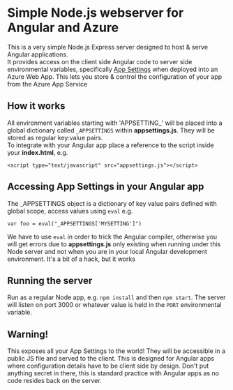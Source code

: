# Simple Node.js webserver for Angular and Azure
This is a very simple Node.js Express server designed to host & serve Angular applications.  
It provides access on the client side Angular code to server side environmental variables, specifically [App Settings](https://docs.microsoft.com/en-us/azure/app-service-web/web-sites-configure) when deployed into an Azure Web App. This lets you store & control the configuration of your app from the Azure App Service


## How it works
All environment variables starting with 'APPSETTING_' will be placed into a global dictionary called `_APPSETTINGS` within **appsettings.js**. They will be stored as regular key:value pairs.  
To integrate with your Angular app place a reference to the script inside your **index.html**, e.g.
```
<script type="text/javascript" src="appsettings.js"></script>
```


## Accessing App Settings in your Angular app
The _APPSETTINGS object is a dictionary of key value pairs defined with global scope, access values using `eval` e.g.
```
var foo = eval("_APPSETTINGS['MYSETTING']")
```
We have to use `eval` in order to trick the Angular compiler, otherwise you will get errors due to **appsettings.js** only existing when running under 
this Node server and not when you are in your local Angular development environment. It's a bit of a hack, but it works


## Running the server
Run as a regular Node app, e.g. `npm install` and then `npm start`. The server will listen on port 3000 or whatever value is held in the `PORT` environmental variable.


## Warning!
This exposes all your App Settings to the world! They will be accessible in a public JS file and served to the client. This is designed for Angular apps where configuration details have to be client side by design. Don't put anything secret in there, this is standard practice with Angular apps as no code resides back on the server.

